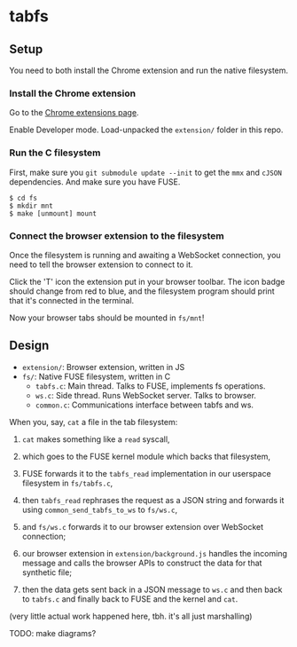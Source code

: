 # tabfs

## Setup

You need to both install the Chrome extension and run the native
filesystem.

### Install the Chrome extension

Go to the [Chrome extensions page](chrome://extensions).

Enable Developer mode. Load-unpacked the `extension/` folder in this repo.

### Run the C filesystem

First, make sure you `git submodule update --init` to get the `mmx`
and `cJSON` dependencies. And make sure you have FUSE.

```
$ cd fs
$ mkdir mnt
$ make [unmount] mount
```

### Connect the browser extension to the filesystem

Once the filesystem is running and awaiting a WebSocket connection,
you need to tell the browser extension to connect to it.

Click the 'T' icon the extension put in your browser toolbar. The icon
badge should change from red to blue, and the filesystem program
should print that it's connected in the terminal.

Now your browser tabs should be mounted in `fs/mnt`!

## Design

- `extension/`: Browser extension, written in JS
- `fs/`: Native FUSE filesystem, written in C
  - `tabfs.c`: Main thread. Talks to FUSE, implements fs operations.
  - `ws.c`: Side thread. Runs WebSocket server. Talks to browser.
  - `common.c`: Communications interface between tabfs and ws.

When you, say, `cat` a file in the tab filesystem:

1. `cat` makes something like a `read` syscall,

2. which goes to the FUSE kernel module which backs that filesystem,

3. FUSE forwards it to the `tabfs_read` implementation in our
   userspace filesystem in `fs/tabfs.c`,

4. then `tabfs_read` rephrases the request as a JSON string and
   forwards it using `common_send_tabfs_to_ws` to `fs/ws.c`,

5. and `fs/ws.c` forwards it to our browser extension over WebSocket
   connection;

6. our browser extension in `extension/background.js` handles the
   incoming message and calls the browser APIs to construct the data
   for that synthetic file;

7. then the data gets sent back in a JSON message to `ws.c` and then
   back to `tabfs.c` and finally back to FUSE and the kernel and
   `cat`.

(very little actual work happened here, tbh. it's all just
marshalling)

TODO: make diagrams?
